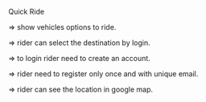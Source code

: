 Quick Ride

=> show vehicles options to ride.

=> rider can select the destination by login.

=> to login rider need to create an account.

=> rider need to register only once and with unique email.

=> rider can see the location in google map.
